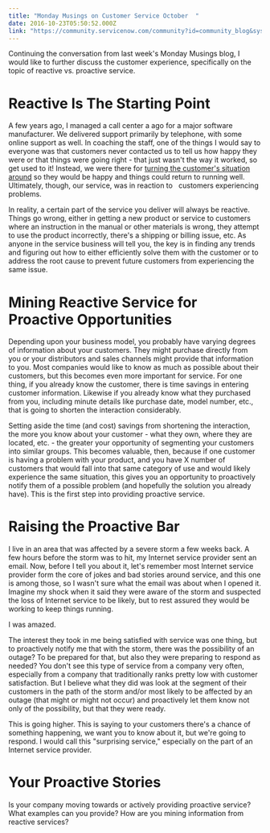 ```yaml
---
title: "Monday Musings on Customer Service October  "
date: 2016-10-23T05:50:52.000Z
link: "https://community.servicenow.com/community?id=community_blog&sys_id=2ccdaea9dbd0dbc01dcaf3231f9619e5"
---
```

<p>Continuing the conversation from last week's Monday Musings blog, I would like to further discuss the customer experience, specifically on the topic of reactive vs. proactive service.</p><p></p><h1>Reactive Is The Starting Point</h1><p>A few years ago, I managed a call center a ago for a major software manufacturer. We delivered support primarily by telephone, with some online support as well. In coaching the staff, one of the things I would say to everyone was that customers never contacted us to tell us how happy they were or that things were going right - that just wasn't the way it worked, so get used to it! Instead, we were there for <span style="text-decoration: underline;">turning the customer's situation around</span> so they would be happy and things could return to running well. Ultimately, though, our service, was in reaction to   customers experiencing problems.</p><p></p><p>In reality, a certain part of the service you deliver will always be reactive. Things go wrong, either in getting a new product or service to customers where an instruction in the manual or other materials is wrong, they attempt to use the product incorrectly, there's a shipping or billing issue, etc. As anyone in the service business will tell you, the key is in finding any trends and figuring out how to either efficiently solve them with the customer or to address the root cause to prevent future customers from experiencing the same issue.</p><p></p><h1>Mining Reactive Service for Proactive Opportunities</h1><p>Depending upon your business model, you probably have varying degrees of information about your customers. They might purchase directly from you or your distributors and sales channels might provide that information to you. Most companies would like to know as much as possible about their customers, but this becomes even more important for service. For one thing, if you already know the customer, there is time savings in entering customer information. Likewise if you already know what they purchased from you, including minute details like purchase date, model number, etc., that is going to shorten the interaction considerably.</p><p></p><p>Setting aside the time (and cost) savings from shortening the interaction, the more you know about your customer - what they own, where they are located, etc. - the greater your opportunity of segmenting your customers into similar groups. This becomes valuable, then, because if one customer is having a problem with your product, and you have X number of customers that would fall into that same category of use and would likely experience the same situation, this gives you an opportunity to proactively notify them of a possible problem (and hopefully the solution you already have). This is the first step into providing proactive service.</p><p></p><h1>Raising the Proactive Bar</h1><p>I live in an area that was affected by a severe storm a few weeks back. A few hours before the storm was to hit, my Internet service provider sent an email. Now, before I tell you about it, let's remember most Internet service provider form the core of jokes and bad stories around service, and this one is among those, so I wasn't sure what the email was about when I opened it. Imagine my shock when it said they were aware of the storm and suspected the loss of Internet service to be likely, but to rest assured they would be working to keep things running.</p><p></p><p>I was amazed.</p><p></p><p>The interest they took in me being satisfied with service was one thing, but to proactively notify me that with the storm, there was the possibility of an outage? To be prepared for that, but also they were preparing to respond as needed? You don't see this type of service from a company very often, especially from a company that traditionally ranks pretty low with customer satisfaction. But I believe what they did was look at the segment of their customers in the path of the storm and/or most likely to be affected by an outage (that might or might not occur) and proactively let them know not only of the possibility, but that they were ready.</p><p></p><p>This is going higher. This is saying to your customers there's a chance of something happening, we want you to know about it, but we're going to respond. I would call this "surprising service," especially on the part of an Internet service provider.</p><p></p><h1>Your Proactive Stories</h1><p>Is your company moving towards or actively providing proactive service? What examples can you provide? How are you mining information from reactive services?</p>